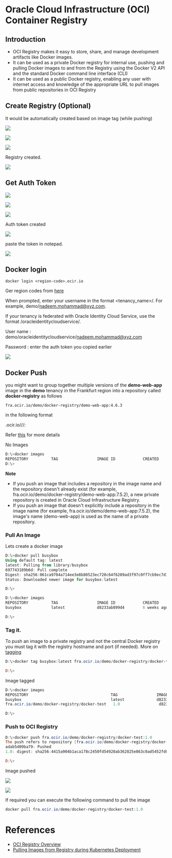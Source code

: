 # Oracle Cloud Infrastructure (OCI) Container Registry

## Introduction

* OCI Registry makes it easy to store, share, and manage development artifacts like Docker images.
* It can be used as a private Docker registry for internal use, pushing and pulling Docker images to and from the Registry using the Docker V2 API and the standard Docker command line interface (CLI)
* It can be used as a public Docker registry, enabling any user with internet access and knowledge of the appropriate URL to pull images from public repositories in OCI Registry
 
## Create Registry (Optional)
It would be automatically created based on image tag (while pushing)

![](../resources/registry-click.png)

![](../resources/registry-click-create.png)

![](../resources/registry-repo-name.png)

Registry created.

![](../resources/registry-created.png)

## Get Auth Token

![](../resources/oci-user-settings.png)

![](../resources/user-click-generate-token.png)

![](../resources/registry-token-desc.png)

Auth token created

![](../resources/registry-copy-token.png)

paste the token in notepad.


![](../resources/registry-token-created.png)


## Docker login


`docker login <region-code>.ocir.io`

Ger region codes from [here](https://docs.cloud.oracle.com/iaas/Content/Registry/Concepts/registryprerequisites.htm)



When prompted, enter your username in the format <tenancy_name>/<username>. For example, demo/nadeem.mohammad@xyz.com.

If your tenancy is federated with Oracle Identity Cloud Service, use the format <tenancy-name>/oracleidentitycloudservice/<username>.

User name : demo/oracleidentitycloudservice/nadeem.mohammad@xyz.com

Password : enter the auth token you copied earlier 

![](../resources/registry-docker-login.png)

## Docker Push
you might want to group together multiple versions of the **demo-web-app** image in the **demo** tenancy in the Frankfurt region into a repository called **docker-registry** as follows

`fra.ocir.io/demo/docker-registry/demo-web-app:4.6.3`

in the following format

<region-code>.ocir.io/<tenancy-name>/<repo-name>/<image-name>:<tag>

Refer [this](https://docs.cloud.oracle.com/iaas/Content/Registry/Concepts/registrywhatisarepository.htm) for more details

No Images

```Powershell
D:\>docker images
REPOSITORY          TAG                 IMAGE ID            CREATED             SIZE
D:\>
```

**Note**

* If you push an image that includes a repository in the image name and the repository doesn't already exist (for example, fra.ocir.io/demo/docker-registry/demo-web-app:7.5.2), a new private repository is created in Oracle Cloud Infrastructure Registry.
* If you push an image that doesn't explicitly include a repository in the image name (for example, fra.ocir.io/demo/demo-web-app:7.5.2), the image's name (demo-web-app) is used as the name of a private repository.


### Pull An Image
Lets create a docker image

```Powershell
D:\>docker pull busybox
Using default tag: latest
latest: Pulling from library/busybox
697743189b6d: Pull complete
Digest: sha256:061ca9704a714ee3e8b80523ec720c64f6209ad3f97c0ff7cb9ec7d19f15149f
Status: Downloaded newer image for busybox:latest

D:\>
```


```Powershell
D:\>docker images
REPOSITORY          TAG                 IMAGE ID            CREATED             SIZE
busybox             latest              d8233ab899d4        6 weeks ago         1.2MB

D:\>
```

### Tag it. 

To push an image to a private registry and not the central Docker registry you must tag it with the registry hostname and port (if needed). More on [tagging](https://docs.docker.com/engine/reference/commandline/tag/)

```Powershell
D:\>docker tag busybox:latest fra.ocir.io/demo/docker-registry/docker-test:1.0

D:\>
```
Image tagged

```Powershell
D:\>docker images
REPOSITORY                                    TAG                 IMAGE ID            CREATED             SIZE
busybox                                       latest              d8233ab899d4        6 weeks ago         1.2MB
fra.ocir.io/demo/docker-registry/docker-test   1.0                 d8233ab899d4        6 weeks ago         1.2MB

D:\>
```
### Push to OCI Registry



```Powershell
D:\>docker push fra.ocir.io/demo/docker-registry/docker-test:1.0
The push refers to repository [fra.ocir.io/demo/docker-registry/docker-test]
adab5d09ba79: Pushed
1.0: digest: sha256:4415a904b1aca178c2450fd54928ab362825e863c0ad5452fd020e92f7a6a47e size: 527

D:\>
```
Image pushed

![](../resources/registry-image-pushed.png)


![](../resources/registry-pull-command.png)

If required you can execute the following command to pull the image

```Powershell
docker pull fra.ocir.io/demo/docker-registry/docker-test:1.0
```

# References
* [OCI Registry Overview](https://docs.cloud.oracle.com/iaas/Content/Registry/Concepts/registryoverview.htm)
* [Pulling Images from Registry during Kubernetes Deployment](https://docs.cloud.oracle.com/iaas/Content/Registry/Tasks/registrypullingimagesfromocir.htm)